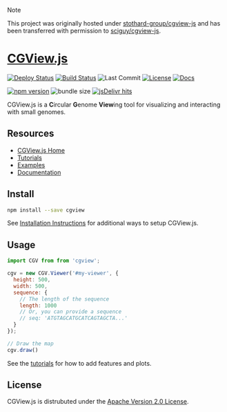 > [!Note]
> This project was originally hosted under [stothard-group/cgview-js](https://github.com/stothard-group/cgview-js) and has been transferred with permission to [sciguy/cgview-js](https://github.com/sciguy/cgview-js).

# [CGView.js](http://js.cgview.ca)

[![Deploy Status](https://github.com/sciguy/cgview-js/actions/workflows/pages.yml/badge.svg)](https://github.com/sciguy/cgview-js/actions/workflows/deploy.yml)
[![Build Status](https://github.com/sciguy/cgview-js/actions/workflows/tests.yml/badge.svg?branch=main&label=testpages&style=flat-square)](https://github.com/sciguy/cgview-js/actions/workflows/tests.yml)
![Last Commit](https://img.shields.io/github/last-commit/sciguy/CGView-js.svg)
[![License](https://img.shields.io/badge/License-Apache%202.0-blue.svg)](https://www.apache.org/licenses/LICENSE-2.0)
[![Docs](https://img.shields.io/badge/docs-available-blue)](https://js.cgview.ca)

[![npm version](https://img.shields.io/npm/v/cgview)](https://www.npmjs.com/package/cgview)
![bundle size](https://img.shields.io/bundlephobia/min/cgview)
[![jsDelivr hits](https://data.jsdelivr.com/v1/package/npm/cgview/badge)](https://www.jsdelivr.com/package/npm/cgview)

CGView.js is a <strong>C</strong>ircular <strong>G</strong>enome <strong>View</strong>ing
tool for visualizing and interacting with small genomes. 

## Resources

- [CGView.js Home](http://js.cgview.ca)
- [Tutorials](http://js.cgview.ca/tutorials)
- [Examples](http://js.cgview.ca/examples)
- [Documentation](http://js.cgview.ca/docs.html)

## Install

```bash
npm install --save cgview
```
See [Installation Instructions](http://js.cgview.ca/docs.html#section-setup)
for additional ways to setup CGView.js.

## Usage

```js
import CGV from from 'cgview';

cgv = new CGV.Viewer('#my-viewer', {
  height: 500,
  width: 500,
  sequence: {
    // The length of the sequence
    length: 1000
    // Or, you can provide a sequence
    // seq: 'ATGTAGCATGCATCAGTAGCTA...'
  }
});

// Draw the map
cgv.draw()
```

See the [tutorials](http://js.cgview.ca/tutorials/index.html) for how to add features and plots.

## License

CGView.js is distrubuted under the [Apache Version 2.0 License](https://github.com/sciguy/cgview-js/blob/main/LICENSE).




